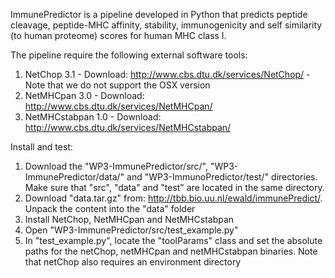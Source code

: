 ImmunePredictor is a pipeline developed in Python that predicts peptide cleavage, peptide-MHC affinity, stability, immunogenicity and self similarity (to human proteome) scores for human MHC class I.


The pipeline require the following external software tools:
1. NetChop 3.1 - Download: http://www.cbs.dtu.dk/services/NetChop/  - Note that we do not support the OSX version
2. NetMHCpan 3.0  - Download: http://www.cbs.dtu.dk/services/NetMHCpan/
3. NetMHCstabpan 1.0 - Download: http://www.cbs.dtu.dk/services/NetMHCstabpan/

Install and test:
1. Download the "WP3-ImmunePredictor/src/", "WP3-ImmunePredictor/data/" and "WP3-ImmunoPredictor/test/" directories. Make sure that "src", "data" and "test" are located in the same directory.
2. Download "data.tar.gz" from: http://tbb.bio.uu.nl/ewald/immunePredict/. Unpack the content into the "data" folder
3. Install NetChop, NetMHCpan and NetMHCstabpan
4. Open "WP3-ImmunePredictor/src/test_example.py"
5. In "test_example.py", locate the "toolParams" class and set the absolute paths for the netChop, netMHCpan and netMHCstabpan binaries. Note that netChop also requires an environment directory
